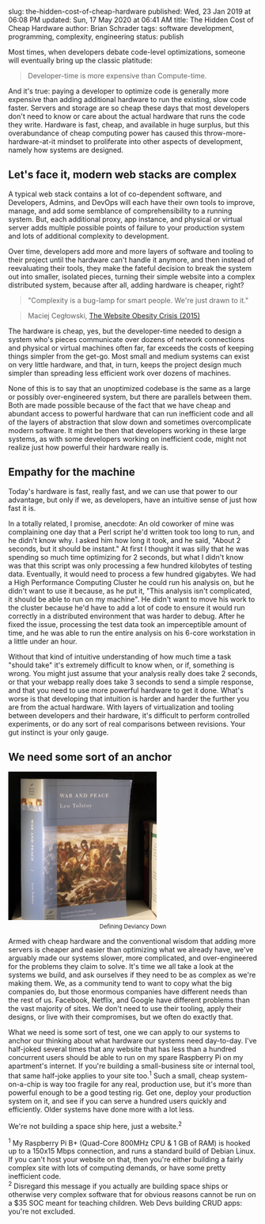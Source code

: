 slug: the-hidden-cost-of-cheap-hardware
published: Wed, 23 Jan 2019 at 06:08 PM
updated: Sun, 17 May 2020 at 06:41 AM
title: The Hidden Cost of Cheap Hardware
author: Brian Schrader
tags: software development, programming, complexity, engineering
status: publish

Most times, when developers debate code-level optimizations, someone will eventually bring up the classic platitude:

> Developer-time is more expensive than Compute-time.

And it's true: paying a developer to optimize code is generally more expensive than adding additional hardware to run the existing, slow code faster. Servers and storage are so cheap these days that most developers don't need to know or care about the actual hardware that runs the code they write. Hardware is fast, cheap, and available in huge surplus, but this overabundance of cheap computing power has caused this throw-more-hardware-at-it mindset to proliferate into other aspects of development, namely how systems are designed.


## Let's face it, modern web stacks are complex

A typical web stack contains a lot of co-dependent software, and Developers, Admins, and DevOps will each have their own tools to improve, manage, and add some semblance of comprehensibility to a running system. But, each additional proxy, app instance, and physical or virtual server adds multiple possible points of failure to your production system and lots of additional complexity to development.

Over time, developers add more and more layers of software and tooling to their project until the hardware can't handle it anymore, and then instead of reevaluating their tools, they make the fateful decision to break the system out into smaller, isolated pieces, turning their simple website into a complex distributed system, because after all, adding hardware is cheaper, right?

> "Complexity is a bug-lamp for smart people. We're just drawn to it."

> Maciej Cegłowski, [The Website Obesity Crisis (2015)][woc]

The hardware is cheap, yes, but the developer-time needed to design a system who's pieces communicate over dozens of network connections and physical or virtual machines often far, far exceeds the costs of keeping things simpler from the get-go. Most small and medium systems can exist on very little hardware, and that, in turn, keeps the project design much simpler than spreading less efficient work over dozens of machines.

None of this is to say that an unoptimized codebase is the same as a large or possibly over-engineered system, but there are parallels between them. Both are made possible because of the fact that we have cheap and abundant access to powerful hardware that can run inefficient code and all of the layers of abstraction that slow down and sometimes overcomplicate modern software. It might be then that developers working in these large systems, as with some developers working on inefficient code, might not realize just how powerful their hardware really is.


## Empathy for the machine

Today's hardware is fast, really fast, and we can use that power to our advantage, but only if we, as developers, have an intuitive sense of just how fast it is.

In a totally related, I promise, anecdote: An old coworker of mine was complaining one day that a Perl script he'd written took too long to run, and he didn't know why. I asked him how long it took, and he said, "About 2 seconds, but it should be instant." At first I thought it was silly that he was spending so much time optimizing for 2 seconds, but what I didn't know was that this script was only processing a few hundred kilobytes of testing data. Eventually, it would need to process a few hundred gigabytes. We had a High Performance Computing Cluster he could run his analysis on, but he didn't want to use it because, as he put it, "This analysis isn't complicated, it should be able to run on my machine". He didn't want to move his work to the cluster because he'd have to add a lot of code to ensure it would run correctly in a distributed environment that was harder to debug. After he fixed the issue, processing the test data took an imperceptible amount of time, and he was able to run the entire analysis on his 6-core workstation in a little under an hour.

Without that kind of intuitive understanding of how much time a task "should take" it's extremely difficult to know when, or if, something is wrong. You might just assume that your analysis really does take 2 seconds, or that your webapp really does take 3 seconds to send a simple response, and that you need to use more powerful hardware to get it done. What's worse is that developing that intuition is harder and harder the further you are from the actual hardware. With layers of virtualization and tooling between developers and their hardware, it's difficult to perform controlled experiments, or do any sort of real comparisons between revisions. Your gut instinct is your only gauge.


## We need some sort of an anchor

<div class="image-container">
    <img
        class="image-right"
        src="/images/blog/some-sort-of-a-rock.jpg"
        style="width:300px;"
    /><br />
    <caption><center><small>
    Defining Deviancy Down
    </small></center></caption>
</div>

Armed with cheap hardware and the conventional wisdom that adding more servers is cheaper and easier than optimizing what we already have, we've arguably made our systems slower, more complicated, and over-engineered for the problems they claim to solve. It's time we all take a look at the systems we build, and ask ourselves if they need to be as complex as we're making them. We, as a community tend to want to copy what the big companies do, but those enormous companies have different needs than the rest of us. Facebook, Netflix, and Google have different problems than the vast majority of sites. We don't need to use their tooling, apply their designs, or live with their compromises, but we often do exactly that.

What we need is some sort of test, one we can apply to our systems to anchor our thinking about what hardware our systems need day-to-day. I've half-joked several times that any website that has less than a hundred concurrent users should be able to run on my spare Raspberry Pi on my apartment's internet. If you're building a small-business site or internal tool, that same half-joke applies to your site too.<sup>1</sup> Such a  small, cheap system-on-a-chip is way too fragile for any real, production use, but it's more than powerful enough to be a good testing rig. Get one, deploy your production system on it, and see if you can serve a hundred users quickly and efficiently. Older systems have done more with a lot less.

We're not building a space ship here, just a website.<sup>2</sup>


<div class="footnote">
    <sup>1</sup> My Raspberry Pi B+ (Quad-Core 800MHz CPU & 1 GB of RAM) is hooked up to a 150x15 Mbps connection, and runs a standard build of Debian Linux. If you can't host your website on that, then you're either building a fairly complex site with lots of computing demands, or have some pretty inefficient code.<br />
    <sup>2</sup> Disregard this message if you actually are building space ships or otherwise very complex software that for obvious reasons cannot be run on a $35 SOC meant for teaching children. Web Devs building CRUD apps: you're not excluded.
</div>


[woc]: https://idlewords.com/talks/website_obesity.htm#top
